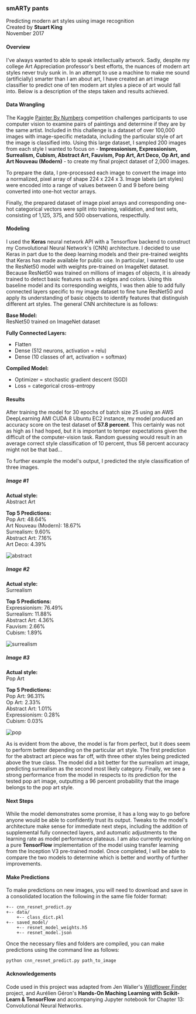 ### smARTy pants
Predicting modern art styles using image recognition  
Created by **Stuart King**  
November 2017

#### Overview
I've always wanted to able to speak intellectually artwork. Sadly, despite my college Art Appreciation professor's best efforts, the nuances of modern art styles never truly sunk in. In an attempt to use a machine to make me sound (artificially) smarter than I am about art, I have created an art image classifier to predict one of ten modern art styles a piece of art would fall into. Below is a description of the steps taken and results achieved.

#### Data Wrangling
The Kaggle [Painter By Numbers](https://www.kaggle.com/c/painter-by-numbers) competition challenges participants to use computer vision to examine pairs of paintings and determine if they are by the same artist. Included in this challenge is a dataset of over 100,000 images with image-specific metadata, including the particular style of art the image is classified into. Using this large dataset, I sampled 200 images from each style I wanted to focus on - **Impressionism, Expressionism, Surrealism, Cubism, Abstract Art, Fauvism, Pop Art, Art Deco, Op Art, and Art Nouveau (Modern)** - to create my final project dataset of 2,000 images.

To prepare the data, I pre-processed each image to convert the image into a normalized, pixel array of shape 224 x 224 x 3. Image labels (art styles) were encoded into a range of values between 0 and 9 before being converted into one-hot vector arrays.

Finally, the prepared dataset of image pixel arrays and corresponding one-hot categorical vectors were split into training, validation, and test sets, consisting of 1,125, 375, and 500 observations, respectfully.

#### Modeling
I used the **Keras** neural network API with a Tensorflow backend to construct my Convolutional Neural Network's (CNN) architecture. I decided to use Keras in part due to the deep learning models and their pre-trained weights that Keras has made available for public use. In particular, I wanted to use the ResNet50 model with weights pre-trained on ImageNet dataset. Because ResNet50 was trained on millions of images of objects, it is already trained to detect basic features such as edges and colors. Using this baseline model and its corresponding weights, I was then able to add fully connected layers specific to my image dataset to fine tune ResNet50 and apply its understanding of basic objects to identify features that distinguish different art styles. The general CNN architecture is as follows:

**Base Model:**  
ResNet50 trained on ImageNet dataset  

**Fully Connected Layers:**
- Flatten
- Dense (512 neurons, activation = relu)
- Dense (10 classes of art, activation = softmax)  

**Compiled Model:**
- Optimizer = stochastic gradient descent (SGD)
- Loss = categorical cross-entropy

#### Results
After training the model for 30 epochs of batch size 25 using an AWS DeepLearning AMI CUDA 8 Ubuntu EC2 instance, my model produced an accuracy score on the test dataset of **57.8 percent**. This certainly was not as high as I had hoped, but it is important to temper expectations given the difficult of the computer-vision task. Random guessing would result in an average correct style classification of 10 percent, thus 58 percent accuracy might not be that bad...

To further example the model's output, I predicted the style classification of three images.

##### Image #1  
**Actual style:**  
Abstract Art  

**Top 5 Predictions:**  
Pop Art: 48.64%  
Art Nouveau (Modern): 18.67%  
Surrealism: 9.60%  
Abstract Art: 7.16%  
Art Deco: 4.39%

![abstract](images/35840.jpg)

##### Image #2
**Actual style:**  
Surrealism

**Top 5 Predictions:**  
Expressionism: 76.49%  
Surrealism: 11.88%  
Abstract Art: 4.36%  
Fauvism: 2.66%  
Cubism: 1.89%  

![surrealism](images/64423.jpg)

##### Image #3
**Actual style:**  
Pop Art

**Top 5 Predictions:**  
Pop Art: 96.31%  
Op Art: 2.33%  
Abstract Art: 1.01%  
Expressionism: 0.28%  
Cubism: 0.03%  

![pop](images/9442.jpg)

As is evident from the above, the model is far from perfect, but it does seem to perform better depending on the particular art style. The first prediction for the abstract art piece was far off, with three other styles being predicted above the true class. The model did a bit better for the surrealism art image, predicting surrealism as the second most likely category. Finally, we see a strong performance from the model in respects to its prediction for the tested pop art image, outputting a 96 percent probability that the image belongs to the pop art style.

#### Next Steps
While the model demonstrates some promise, it has a long way to go before anyone would be able to confidently trust its output. Tweaks to the model's architecture make sense for immediate next steps, including the addition of supplemental fully connected layers, and automatic adjustments to the learning rate as model performance plateaus. I am also currently working on a pure **TensorFlow** implementation of the model using transfer learning from the Inception V3 pre-trained model. Once completed, I will be able to compare the two models to determine which is better and worthy of further improvements.

#### Make Predictions
To make predictions on new images, you will need to download and save in a consolidated location the following in the same file folder format:

```
+-- cnn_resnet_predict.py
+-- data/
    +-- class_dict.pkl
+-- saved_model/
    +-- resnet_model_weights.h5
    +-- resnet_model.json
```
Once the necessary files and folders are compiled, you can make predictions using the command line as follows:
```
python cnn_resnet_predict.py path_to_image
```

#### Acknowledgements
Code used in this project was adapted from Jen Waller's [Wildflower Finder](https://github.com/jw15/wildflower-finder) project, and Aurélien Géron's **Hands-On Maching Learning with Scikit-Learn & TensorFlow** and accompanying Jupyter notebook for Chapter 13: Convolutional Neural Networks.
